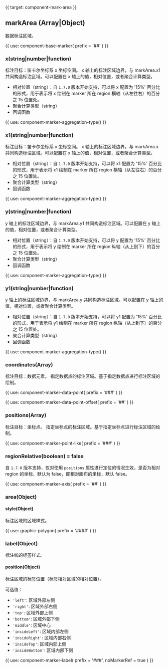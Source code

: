 {{ target: component-mark-area }}

## markArea (Array|Object)

数据标注区域。

{{ use: component-base-marker(
  prefix = '##'
) }}

### x(string|number|function)

标注目标：笛卡尔坐标系 x 坐标空间。
x 轴上的标注区域边界，与 markArea.x1 共同构造标注区域。可以配置在 x 轴上的值，相对位置，或者聚合计算类型。

- 相对位置（string）：自 `1.7.0` 版本开始支持，可以将 x 配置为 '15%' 百分比的形式，用于表示将 x 绘制在 marker 所在 region 横轴（从左往右）的百分之 15 位置处。
- 聚合计算类型（string）
- 回调函数

{{ use: component-marker-aggregation-type() }}

### x1(string|number|function)

标注目标：笛卡尔坐标系 x 坐标空间。
x 轴上的标注区域边界，与 markArea.x 共同构造标注区域。可以配置在 x 轴上的值，相对位置，或者聚合计算类型。

- 相对位置（string）：自 `1.7.0` 版本开始支持，可以将 x1 配置为 '15%' 百分比的形式，用于表示将 x1 绘制在 marker 所在 region 横轴（从左往右）的百分之 15 位置处。
- 聚合计算类型（string）
- 回调函数

{{ use: component-marker-aggregation-type() }}

### y(string|number|function)

y 轴上的标注区域边界，与 markArea.y1 共同构造标注区域。可以配置在 y 轴上的值，相对位置，或者聚合计算类型。

- 相对位置（string）：自 `1.7.0` 版本开始支持，可以将 y 配置为 '15%' 百分比的形式，用于表示将 y 绘制在 marker 所在 region 纵轴（从上到下）的百分之 15 位置处。
- 聚合计算类型（string）
- 回调函数

{{ use: component-marker-aggregation-type() }}

### y1(string|number|function)

y 轴上的标注区域边界，与 markArea.y 共同构造标注区域。可以配置在 y 轴上的值，相对位置，或者聚合计算类型。

- 相对位置（string）：自 `1.7.0` 版本开始支持，可以将 y1 配置为 '15%' 百分比的形式，用于表示将 y1 绘制在 marker 所在 region 纵轴（从上到下）的百分之 15 位置处。
- 聚合计算类型（string）
- 回调函数

{{ use: component-marker-aggregation-type() }}

### coordinates(Array)

标注目标：数据元素。
指定数据点的标注区域。基于指定数据点进行标注区域的绘制。

{{ use: component-marker-data-point(
  prefix = '###'
) }}

{{ use: component-marker-data-point-offset(
   prefix = '##'
) }}

### positions(Array)

标注目标：坐标点。
指定坐标点的标注区域。基于指定坐标点进行标注区域的绘制。

{{ use: component-marker-point-like(
  prefix = '###'
) }}

### regionRelative(boolean) = false

自 `1.7.0` 版本支持，仅对使用 `positions` 属性进行定位的情况生效，是否为相对 region 的坐标，默认为 false，即相对画布的坐标，默认 false。

{{ use: component-marker-axis(
  prefix = '##'
) }}

### area(Object)

#### style(Object)

标注区域的区域样式。

{{ use: graphic-polygon(
  prefix = '####'
) }}

### label(Object)

标注线的标签样式。

#### position(Object)

标注区域的标签位置（标签相对区域的相对位置）。

可选值：

- `'left'`: 区域外部左侧
- `'right'`: 区域外部右侧
- `'top'`: 区域外部上侧
- `'bottom'`: 区域外部下侧
- `'middle'`: 区域中心
- `'insideLeft'`: 区域内部左侧
- `'insideRight'`: 区域内部右侧
- `'insideTop'`: 区域内部上侧
- `'insideBottom'`: 区域内部下侧

{{ use: component-marker-label(
  prefix = '###',
  noMarkerRef = true
) }}
